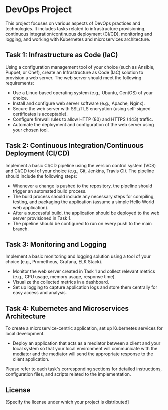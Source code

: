 # DevOps Project

This project focuses on various aspects of DevOps practices and technologies. It includes tasks related to infrastructure provisioning, continuous integration/continuous deployment (CI/CD), monitoring and logging, and working with Kubernetes and microservices architecture.

## Task 1: Infrastructure as Code (IaC)

Using a configuration management tool of your choice (such as Ansible, Puppet, or Chef), create an Infrastructure as Code (IaC) solution to provision a web server. The web server should meet the following requirements:
- Use a Linux-based operating system (e.g., Ubuntu, CentOS) of your choice.
- Install and configure web server software (e.g., Apache, Nginx).
- Secure the web server with SSL/TLS encryption (using self-signed certificates is acceptable).
- Configure firewall rules to allow HTTP (80) and HTTPS (443) traffic.
- Automate the deployment and configuration of the web server using your chosen tool.

## Task 2: Continuous Integration/Continuous Deployment (CI/CD)

Implement a basic CI/CD pipeline using the version control system (VCS) and CI/CD tool of your choice (e.g., Git, Jenkins, Travis CI). The pipeline should include the following steps:
- Whenever a change is pushed to the repository, the pipeline should trigger an automated build process.
- The build process should include any necessary steps for compiling, testing, and packaging the application (assume a simple Hello World web application).
- After a successful build, the application should be deployed to the web server provisioned in Task 1.
- The pipeline should be configured to run on every push to the main branch.

## Task 3: Monitoring and Logging

Implement a basic monitoring and logging solution using a tool of your choice (e.g., Prometheus, Grafana, ELK Stack).
- Monitor the web server created in Task 1 and collect relevant metrics (e.g., CPU usage, memory usage, response time).
- Visualize the collected metrics in a dashboard.
- Set up logging to capture application logs and store them centrally for easy access and analysis.

## Task 4: Kubernetes and Microservices Architecture

To create a microservice-centric application, set up Kubernetes services for local development.
- Deploy an application that acts as a mediator between a client and your local system so that your local environment will communicate with the mediator and the mediator will send the appropriate response to the client application.

Please refer to each task's corresponding sections for detailed instructions, configuration files, and scripts related to the implementation.

## License

[Specify the license under which your project is distributed]


   
